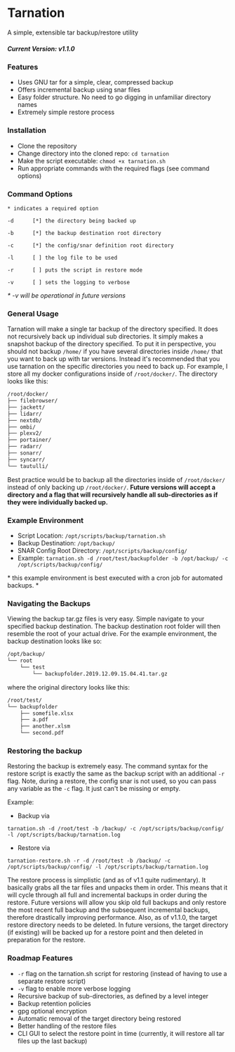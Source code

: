 # Tarnation
A simple, extensible tar backup/restore utility

##### Current Version: v1.1.0

### Features
- Uses GNU tar for a simple, clear, compressed backup
- Offers incremental backup using snar files
- Easy folder structure. No need to go digging in unfamiliar directory names
- Extremely simple restore process

### Installation
- Clone the repository
- Change directory into the cloned repo: `cd tarnation`
- Make the script executable: `chmod +x tarnation.sh`
- Run appropriate commands with the required flags (see command options)

### Command Options
`* indicates a required option`

`-d      [*] the directory being backed up`

`-b      [*] the backup destination root directory`

`-c      [*] the config/snar definition root directory`

`-l      [ ] the log file to be used`

`-r      [ ] puts the script in restore mode`

`-v      [ ] sets the logging to verbose`

_\* -v will be operational in future versions_

### General Usage
Tarnation will make a single tar backup of the directory specified. It does not recursively back up individual sub directories. It simply makes a snapshot backup of the directory specified. To put it in perspective, you should not backup `/home/` if you have several directories inside `/home/` that you want to back up with tar versions. Instead it's recommended that you use tarnation on the specific directories you need to back up. For example, I store all my docker configurations inside of `/root/docker/`. The directory looks like this:
```bash
/root/docker/
├── filebrowser/
├── jackett/
├── lidarr/
├── nextdb/
├── ombi/
├── plexv2/
├── portainer/
├── radarr/
├── sonarr/
├── syncarr/
└── tautulli/
```
Best practice would be to backup all the directories inside of `/root/docker/` instead of only backing up `/root/docker/`. **Future versions will accept a directory and a flag that will recursively handle all sub-directories as if they were individually backed up.**

### Example Environment
- Script Location: `/opt/scripts/backup/tarnation.sh`
- Backup Destination: `/opt/backup/`
- SNAR Config Root Directory: `/opt/scripts/backup/config/`
- Example:
`tarnation.sh -d /root/test/backupfolder -b /opt/backup/ -c /opt/scripts/backup/config/`

\* this example environment is best executed with a cron job for automated backups. *

### Navigating the Backups

Viewing the backup tar.gz files is very easy. Simple navigate to your specified backup destination. The backup destination root folder will then resemble the root of your actual drive. For the example environment, the backup destination looks like so:
```bash
/opt/backup/
└── root
    └── test
        └── backupfolder.2019.12.09.15.04.41.tar.gz
```
where the original directory looks like this:
```bash
/root/test/
└── backupfolder
    ├── somefile.xlsx
    ├── a.pdf
    ├── another.xlsm
    └── second.pdf
```

### Restoring the backup
Restoring the backup is extremely easy. The command syntax for the restore script is exactly the same as the backup script with an additional `-r` flag. Note, during a restore, the config snar is not used, so you can pass any variable as the `-c` flag. It just can't be missing or empty.

Example:
- Backup via

```tarnation.sh -d /root/test -b /backup/ -c /opt/scripts/backup/config/ -l /opt/scripts/backup/tarnation.log```
- Restore via

```tarnation-restore.sh -r -d /root/test -b /backup/ -c /opt/scripts/backup/config/ -l /opt/scripts/backup/tarnation.log```

The restore process is simplistic (and as of v1.1 quite rudimentary). It basically grabs all the tar files and unpacks them in order. This means that it will cycle through all full and incremental backups in order during the restore. Future versions will allow you skip old full backups and only restore the most recent full backup and the subsequent incremental backups, therefore drastically improving performance. Also, as of v1.1.0, the target restore directory needs to be deleted. In future versions, the target directory (if existing) will be backed up for a restore point and then deleted in preparation for the restore.

### Roadmap Features
- `-r` flag on the tarnation.sh script for restoring (instead of having to use a separate restore script)
- `-v` flag to enable more verbose logging
- Recursive backup of sub-directories, as defined by a level integer
- Backup retention policies
- gpg optional encryption
- Automatic removal of the target directory being restored
- Better handling of the restore files
- CLI GUI to select the restore point in time (currently, it will restore all tar files up the last backup)

